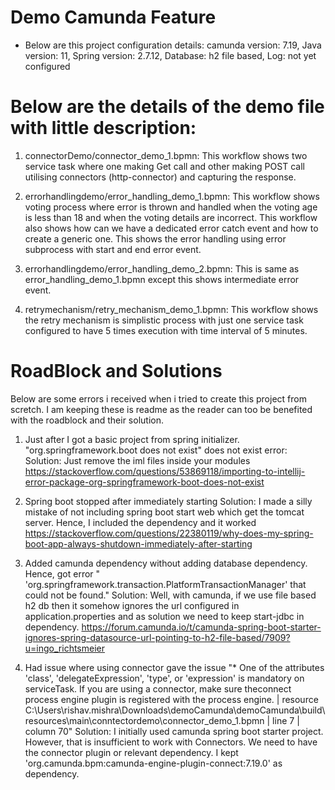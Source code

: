 # Demo Camunda Feature

* Below are this project configuration details:
camunda version: 7.19,
Java version: 11,
Spring version: 2.7.12,
Database: h2 file based,
Log: not yet configured


# Below are the details of the demo file with little description:

1. connectorDemo/connector_demo_1.bpmn: This workflow shows two service task where one making Get call and other making POST call utilising connectors (http-connector) and capturing the response.

2. errorhandlingdemo/error_handling_demo_1.bpmn: This workflow shows voting process where error is thrown and handled when the voting age is less than 18 and when the voting details are incorrect. This workflow also shows how can we have a dedicated error catch event and how to create a generic one. This shows the error handling using error subprocess with start and end error event.

3. errorhandlingdemo/error_handling_demo_2.bpmn: This is same as error_handling_demo_1.bpmn except this shows intermediate error event.

4. retrymechanism/retry_mechanism_demo_1.bpmn: This workflow shows the retry mechanism is simplistic process with just one service task configured to have 5 times execution with time interval of 5 minutes.


# RoadBlock and Solutions

Below are some errors i received when i tried to create this project from scretch. I am keeping these is readme as the reader can too be benefited with the roadblock and their solution.

1. Just after I got a basic project from spring initializer. "org.springframework.boot does not exist" does not exist error:
Solution: Just remove the iml files inside your modules
https://stackoverflow.com/questions/53869118/importing-to-intellij-error-package-org-springframework-boot-does-not-exist

2. Spring boot stopped after immediately starting
Solution: I made a silly mistake of not including spring boot start web which get the tomcat server. Hence, I included the dependency and it worked
https://stackoverflow.com/questions/22380119/why-does-my-spring-boot-app-always-shutdown-immediately-after-starting

3. Added camunda dependency without adding database dependency. Hence, got error " 'org.springframework.transaction.PlatformTransactionManager' that could not be found."
Solution: Well, with camunda, if we use file based h2 db then it somehow ignores the url configured in application.properties and as solution we need
to keep start-jdbc in dependency.
https://forum.camunda.io/t/camunda-spring-boot-starter-ignores-spring-datasource-url-pointing-to-h2-file-based/7909?u=ingo_richtsmeier

4. Had issue where using connector gave the issue 
"* One of the attributes 'class', 'delegateExpression', 'type', or 'expression' is mandatory on serviceTask. If you are using a connector, make sure theconnect process engine plugin is registered with the process engine. | resource C:\Users\rishav.mishra\Downloads\demoCamunda\demoCamunda\build\resources\main\conntectordemo\connector_demo_1.bpmn | line 7 | column 70"
Solution: I initially used camunda spring boot starter project. However, that is insufficient to work with Connectors. We need to have the connector plugin or relevant dependency. I kept 'org.camunda.bpm:camunda-engine-plugin-connect:7.19.0' as dependency.






